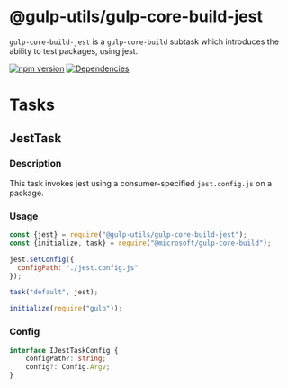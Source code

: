 # @gulp-utils/gulp-core-build-jest

`gulp-core-build-jest` is a `gulp-core-build` subtask which introduces the ability to test packages, using jest.

[![npm version](https://badge.fury.io/js/%40gulp-utils%2Fgulp-core-build-jest.svg)](https://badge.fury.io/js/%40gulp-utils%2Fgulp-core-build-jest)
[![Dependencies](https://david-dm.org/tnc1997/gulp-utils%3Fpath%3Dlibraries%2Fgulp-core-build-jest.svg)](https://david-dm.org/tnc1997/gulp-utils?path=libraries/gulp-core-build-jest)

# Tasks

## JestTask

### Description
This task invokes jest using a consumer-specified `jest.config.js` on a package.

### Usage
```javascript
const {jest} = require("@gulp-utils/gulp-core-build-jest");
const {initialize, task} = require("@microsoft/gulp-core-build");

jest.setConfig({
  configPath: "./jest.config.js"
});

task("default", jest);

initialize(require("gulp"));
```

### Config
```typescript
interface IJestTaskConfig {
    configPath?: string;
    config?: Config.Argv;
}
```
